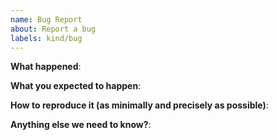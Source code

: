 ```yaml
---
name: Bug Report
about: Report a bug
labels: kind/bug
---
```

**What happened**:

**What you expected to happen**:

**How to reproduce it (as minimally and precisely as possible)**:

**Anything else we need to know?**:
